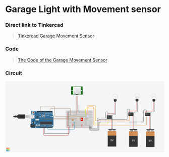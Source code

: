 # Garage Light with Movement sensor

### Direct link to Tinkercad
> [Tinkercad Garage Movement Sensor](https://www.tinkercad.com/things/fFCJjZmjk7C?sharecode=7d-PJJWwWJTarnMVza9TA4n2aVFTUaRfwxnRSQngduo)

### Code
> [The Code of the Garage Movement Sensor](M242_GarageMovementSensor.ino)

### Circuit
![The circuit of the Garage Movement Sensor](M242_GarageMovementSensor.png)

